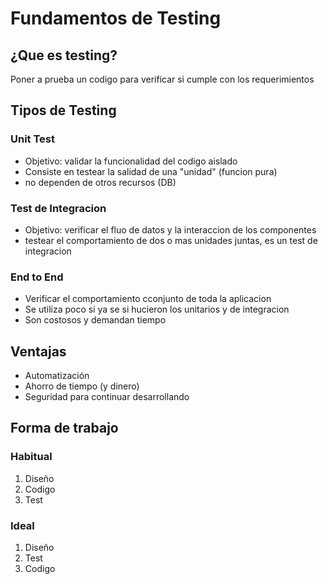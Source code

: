 # Fundamentos de Testing

## ¿Que es testing?
Poner a prueba un codigo para verificar si cumple con los requerimientos

## Tipos de Testing
### Unit Test
* Objetivo: validar la funcionalidad del codigo aislado
* Consiste en testear la salidad de una "unidad" (funcion pura)
* no dependen de otros recursos (DB)
### Test de Integracion
* Objetivo: verificar el fluo de datos y la interaccion de los componentes
* testear el comportamiento de dos o mas unidades juntas, es un test de integracion
### End to End
* Verificar el comportamiento cconjunto de toda la aplicacion
* Se utiliza poco si ya se si hucieron los unitarios y de integracion
* Son costosos y demandan tiempo
## Ventajas
* Automatización
* Ahorro de tiempo (y dinero)
* Seguridad para continuar desarrollando
## Forma de trabajo
### Habitual
1. Diseño
2. Codigo
3. Test
### Ideal
1. Diseño
2. Test
3. Codigo
